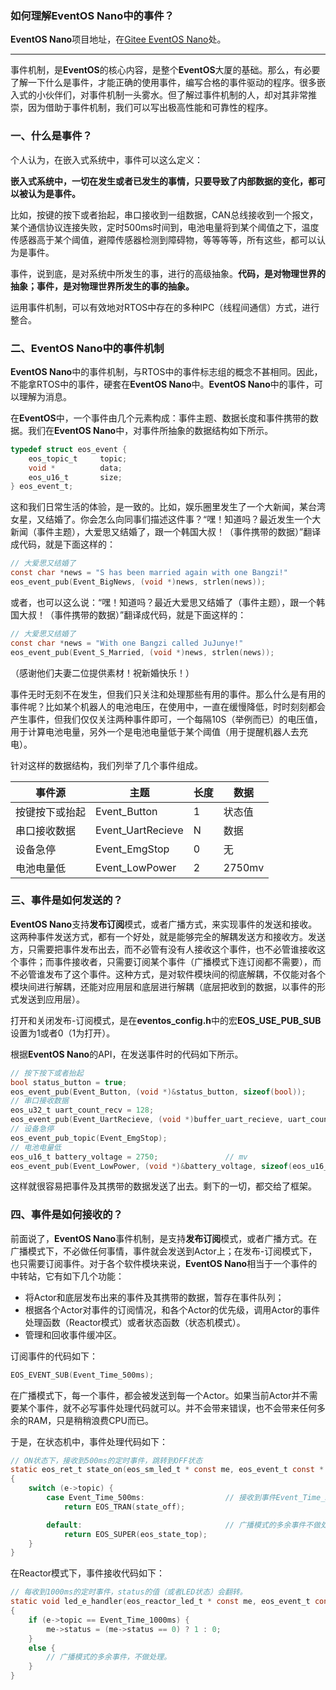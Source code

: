 ### 如何理解EventOS Nano中的事件？

**EventOS Nano**项目地址，在[Gitee EventOS Nano](https://gitee.com/event-os/eventos.git)处。

------

事件机制，是**EventOS**的核心内容，是整个**EventOS**大厦的基础。那么，有必要了解一下什么是事件，才能正确的使用事件，编写合格的事件驱动的程序。很多嵌入式的小伙伴们，对事件机制一头雾水。但了解过事件机制的人，却对其非常推崇，因为借助于事件机制，我们可以写出极高性能和可靠性的程序。

### 一、什么是事件？

个人认为，在嵌入式系统中，事件可以这么定义：

**嵌入式系统中，一切在发生或者已发生的事情，只要导致了内部数据的变化，都可以被认为是事件。**

比如，按键的按下或者抬起，串口接收到一组数据，CAN总线接收到一个报文，某个通信协议连接失败，定时500ms时间到，电池电量将到某个阈值之下，温度传感器高于某个阈值，避障传感器检测到障碍物，等等等等，所有这些，都可以认为是事件。

事件，说到底，是对系统中所发生的事，进行的高级抽象。**代码，是对物理世界的抽象；事件，是对物理世界所发生的事的抽象。**

运用事件机制，可以有效地对RTOS中存在的多种IPC（线程间通信）方式，进行整合。

### 二、EventOS Nano中的事件机制

**EventOS Nano**中的事件机制，与RTOS中的事件标志组的概念不甚相同。因此，不能拿RTOS中的事件，硬套在**EventOS Nano**中。**EventOS Nano**中的事件，可以理解为消息。

在**EventOS**中，一个事件由几个元素构成：事件主题、数据长度和事件携带的数据。我们在**EventOS Nano**中，对事件所抽象的数据结构如下所示。

``` C
typedef struct eos_event {
    eos_topic_t     topic;
    void *          data;
    eos_u16_t       size;
} eos_event_t;
```

这和我们日常生活的体验，是一致的。比如，娱乐圈里发生了一个大新闻，某台湾女星，又结婚了。你会怎么向同事们描述这件事？“嘿！知道吗？最近发生一个大新闻（事件主题），大爱思又结婚了，跟一个韩国大叔！（事件携带的数据）”翻译成代码，就是下面这样的：
``` C
// 大爱思又结婚了
const char *news = "S has been married again with one Bangzi!"
eos_event_pub(Event_BigNews, (void *)news, strlen(news));
```
或者，也可以这么说：“嘿！知道吗？最近大爱思又结婚了（事件主题），跟一个韩国大叔！（事件携带的数据）”翻译成代码，就是下面这样的：
``` C
// 大爱思又结婚了
const char *news = "With one Bangzi called JuJunye!"
eos_event_pub(Event_S_Married, (void *)news, strlen(news));
```
（感谢他们夫妻二位提供素材！祝新婚快乐！）

事件无时无刻不在发生，但我们只关注和处理那些有用的事件。那么什么是有用的事件呢？比如某个机器人的电池电压，在使用中，一直在缓慢降低，时时刻刻都会产生事件，但我们仅仅关注两种事件即可，一个每隔10S（举例而已）的电压值，用于计算电池电量，另外一个是电池电量低于某个阈值（用于提醒机器人去充电）。

针对这样的数据结构，我们列举了几个事件组成。

|  事件源   | 主题 | 长度 | 数据 |
| --- | --- | --- | --- |
| 按键按下或抬起 | Event_Button | 1 | 状态值 |
| 串口接收数据 | Event_UartRecieve | N | 数据 |
| 设备急停 | Event_EmgStop | 0 | 无 |
| 电池电量低 | Event_LowPower | 2 | 2750mv |

### 三、事件是如何发送的？

**EventOS Nano**支持**发布订阅**模式，或者广播方式，来实现事件的发送和接收。这两种事件发送方式，都有一个好处，就是能够完全的解耦发送方和接收方。发送方，只需要把事件发布出去，而不必管有没有人接收这个事件，也不必管谁接收这个事件；而事件接收者，只需要订阅某个事件（广播模式下连订阅都不需要），而不必管谁发布了这个事件。这种方式，是对软件模块间的彻底解耦，不仅能对各个模块间进行解耦，还能对应用层和底层进行解耦（底层把收到的数据，以事件的形式发送到应用层）。

打开和关闭发布-订阅模式，是在**eventos_config.h**中的宏**EOS_USE_PUB_SUB**设置为1或者0（1为打开）。

根据**EventOS Nano**的API，在发送事件时的代码如下所示。

``` C
// 按下按下或者抬起
bool status_button = true;
eos_event_pub(Event_Button, (void *)&status_button, sizeof(bool));
// 串口接收数据
eos_u32_t uart_count_recv = 128;
eos_event_pub(Event_UartRecieve, (void *)buffer_uart_recieve, uart_count_recv);
// 设备急停
eos_event_pub_topic(Event_EmgStop);
// 电池电量低
eos_u16_t battery_voltage = 2750;               // mv
eos_event_pub(Event_LowPower, (void *)&battery_voltage, sizeof(eos_u16_t));
```

这样就很容易把事件及其携带的数据发送了出去。剩下的一切，都交给了框架。

### 四、事件是如何接收的？
前面说了，**EventOS Nano**事件机制，是支持**发布订阅**模式，或者广播方式。在广播模式下，不必做任何事情，事件就会发送到Actor上；在发布-订阅模式下，也只需要订阅事件。对于各个软件模块来说，**EventOS Nano**相当于一个事件的中转站，它有如下几个功能：
+ 将Actor和底层发布出来的事件及其携带的数据，暂存在事件队列；
+ 根据各个Actor对事件的订阅情况，和各个Actor的优先级，调用Actor的事件处理函数（Reactor模式）或者状态函数（状态机模式）。
+ 管理和回收事件缓冲区。

订阅事件的代码如下：
``` C
EOS_EVENT_SUB(Event_Time_500ms);                
```

在广播模式下，每一个事件，都会被发送到每一个Actor。如果当前Actor并不需要某个事件，就不必写事件处理代码就可以。并不会带来错误，也不会带来任何多余的RAM，只是稍稍浪费CPU而已。

于是，在状态机中，事件处理代码如下：
``` C
// ON状态下，接收到500ms的定时事件，跳转到OFF状态
static eos_ret_t state_on(eos_sm_led_t * const me, eos_event_t const * const e)
{
    switch (e->topic) {
        case Event_Time_500ms:                  // 接收到事件Event_Time_500ms
            return EOS_TRAN(state_off);

        default:                                // 广播模式的多余事件不做处理
            return EOS_SUPER(eos_state_top);
    }
}
```

在Reactor模式下，事件接收代码如下：
``` C
// 每收到1000ms的定时事件，status的值（或者LED状态）会翻转。
static void led_e_handler(eos_reactor_led_t * const me, eos_event_t const * const e)
{
    if (e->topic == Event_Time_1000ms) {
        me->status = (me->status == 0) ? 1 : 0;
    }
    else {
        // 广播模式的多余事件，不做处理。
    }
}
```